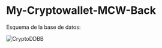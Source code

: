 # My-Cryptowallet-MCW-Back

Esquema de la base de datos:

![CryptoDDBB](https://user-images.githubusercontent.com/124666384/231604014-70fc3f44-5e28-421d-8538-38d5c9656813.png)
